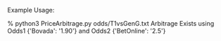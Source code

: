 Example Usage:

% python3 PriceArbitrage.py odds/T1vsGenG.txt
Arbitrage Exists using Odds1 {'Bovada': '1.90'} and Odds2 {'BetOnline': '2.5'}
